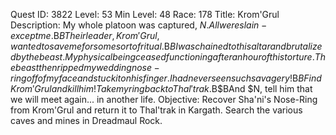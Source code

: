 Quest ID: 3822
Level: 53
Min Level: 48
Race: 178
Title: Krom'Grul
Description: My whole platoon was captured, $N. All were slain - except me.$B$BTheir leader, Krom'Grul, wanted to save me for some sort of ritual.$B$BI was chained to this altar and brutalized by the beast. My physical being ceased functioning after an hour of this torture. The beast then ripped my wedding nose-ring off of my face and stuck it on his finger. I had never seen such savagery!$B$BFind Krom'Grul and kill him! Take my ring back to Thal'trak.$B$BAnd $N, tell him that we will meet again... in another life. 
Objective: Recover Sha'ni's Nose-Ring from Krom'Grul and return it to Thal'trak in Kargath. Search the various caves and mines in Dreadmaul Rock.
